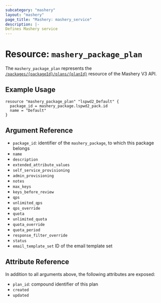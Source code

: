 ```yaml
---
subcategory: "mashery"
layout: "mashery"
page_title: "Mashery: mashery_service"
description: |-
Defines Mashery service
---
```


# Resource: `mashery_package_plan` 

The `mashery_package_plan` represents the [`/packages/{packageId}/plans/{planId}`](https://developer.mashery.com/docs/read/mashery_api/30/resources/packages/plans)
resource of the Mashery V3 API.

## Example Usage

```hcl
resource "mashery_package_plan" "lspwd2_Default" {
  package_id = mashery_package.lspwd2_pack.id
  name = "Default"
}
```

## Argument Reference

* `package_id`: identifier of the `mashery_package`, to which this package belongs
* `name`
* `description`
* `extended_attribute_values`
* `self_service_provisioning`
* `admin_provisioning`
* `notes`
* `max_keys`
* `keys_before_review`
* `qps`
* `unlimited_qps`
* `qps_override`
* `quota`
* `unlimited_quota`
* `quota_override`
* `quota_period`
* `response_filter_override`
* `status`
* `email_template_set` ID of the email template set

## Attribute Reference

In addition to all arguments above, the following attributes are exposed:

* `plan_id`: compound identifier of this plan 
* `created`
* `updated`